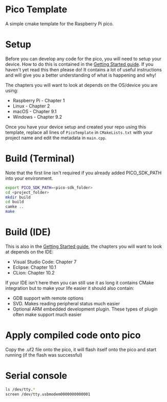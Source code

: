 # Pico Template
A simple cmake template for the Raspberry Pi pico.

# Setup
Before you can develop any code for the pico, you will need to setup your device. How to do this is contained in the [Getting Started guide](https://datasheets.raspberrypi.org/pico/getting_started_with_pico.pdf). If you haven't yet read this then please do! It contains a lot of useful instructions and will give you a better understanding of what is happening and why! 

The chapters you will want to look at depends on the OS/device you are using:
* Raspberry Pi - Chapter 1
* Linux - Chapter 2
* macOS - Chapter 9.1
* Windows - Chapter 9.2

Once you have your device setup and created your repo using this template, replace all lines of ``PicoTemplate`` in ``CMakeLists.txt`` with your project name and edit the metadata in ``main.cpp``.

# Build (Terminal)
Note that the first line isn't required if you already added PICO_SDK_PATH into your environment.
```bash
export PICO_SDK_PATH=<pico-sdk_folder>
cd <project_folder>
mkdir build
cd build
camke ..
make
```

# Build (IDE)
This is also in the [Getting Started guide](https://datasheets.raspberrypi.org/pico/getting_started_with_pico.pdf), the chapters you will want to look at depends on the IDE:
* Visual Studio Code: Chapter 7
* Eclipse: Chapter 10.1
* CLion: Chapter 10.2

If your IDE isn't here then you can still use it as long it contains CMake integration but to make your life easier it should also contain:
* GDB support with remote options
* SVD. Makes reading peripheral status much easier
* Optional ARM embedded development plugin. These types of plugin often make support much easier

# Apply compiled code onto pico
Copy the .uf2 file onto the pico, it will flash itself onto the pico and start running (if the flash was successful)

# Serial console
```bash
ls /dev/tty.*
screen /dev/tty.usbmodem0000000000001
```